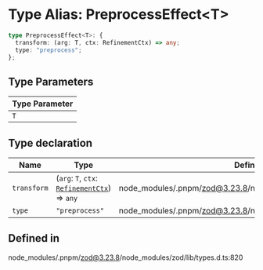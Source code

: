 # Type Alias: PreprocessEffect\<T\>

```ts
type PreprocessEffect<T>: {
  transform: (arg: T, ctx: RefinementCtx) => any;
  type: "preprocess";
};
```

## Type Parameters

| Type Parameter |
| ------ |
| `T` |

## Type declaration

| Name | Type | Defined in |
| ------ | ------ | ------ |
| `transform` | (`arg`: `T`, `ctx`: [`RefinementCtx`](../interfaces/RefinementCtx.md)) => `any` | node\_modules/.pnpm/zod@3.23.8/node\_modules/zod/lib/types.d.ts:822 |
| `type` | `"preprocess"` | node\_modules/.pnpm/zod@3.23.8/node\_modules/zod/lib/types.d.ts:821 |

## Defined in

node\_modules/.pnpm/zod@3.23.8/node\_modules/zod/lib/types.d.ts:820
